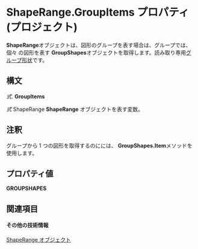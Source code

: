 
# ShapeRange.GroupItems プロパティ (プロジェクト)
 **ShapeRange**オブジェクトは、図形のグループを表す場合は、グループでは、個々 の図形を表す **GroupShapes**オブジェクトを取得します。読み取り専用[グループ形状](http://msdn.microsoft.com/en-us/library/office/ff195331%28v=office.15%29)です。

## 構文

 _式_. **GroupItems**

 _式_ ShapeRange **ShapeRange** オブジェクトを表す変数。


## 注釈

グループから 1 つの図形を取得するのにには、  **GroupShapes.Item**メソッドを使用します。


## プロパティ値

 **GROUPSHAPES**


## 関連項目


#### その他の技術情報


[ShapeRange オブジェクト](315031aa-4b8c-424b-26e7-ce15897beb05.md)
[](http://msdn.microsoft.com/en-us/library/office/ff195331%28v=office.15%29)
